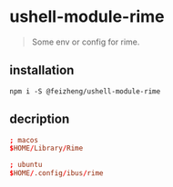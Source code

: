 # ushell-module-rime
> Some env or config for rime.

## installation
```shell
npm i -S @feizheng/ushell-module-rime
```

## decription
```conf
; macos
$HOME/Library/Rime

; ubuntu
$HOME/.config/ibus/rime
```